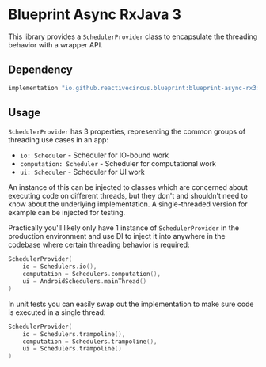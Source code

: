# Blueprint Async RxJava 3

This library provides a `SchedulerProvider` class to encapsulate the threading behavior with a wrapper API.

## Dependency

```groovy
implementation "io.github.reactivecircus.blueprint:blueprint-async-rx3:${blueprint_version}"
```

## Usage
`SchedulerProvider` has 3 properties, representing the common groups of threading use cases in an app:

* `io: Scheduler` - Scheduler for IO-bound work
* `computation: Scheduler` - Scheduler for computational work
* `ui: Scheduler` - Scheduler for UI work

An instance of this can be injected to classes which are concerned about executing code on different threads, but they don't and shouldn't need to know about the underlying implementation. A single-threaded version for example can be injected for testing.

Practically you'll likely only have 1 instance of `SchedulerProvider` in the production environment and use DI to inject it into anywhere in the codebase where certain threading behavior is required:

```kotlin
SchedulerProvider(
    io = Schedulers.io(),
    computation = Schedulers.computation(),
    ui = AndroidSchedulers.mainThread()
)
```

In unit tests you can easily swap out the implementation to make sure code is executed in a single thread:

```kotlin
SchedulerProvider(
    io = Schedulers.trampoline(),
    computation = Schedulers.trampoline(),
    ui = Schedulers.trampoline()
)
```
